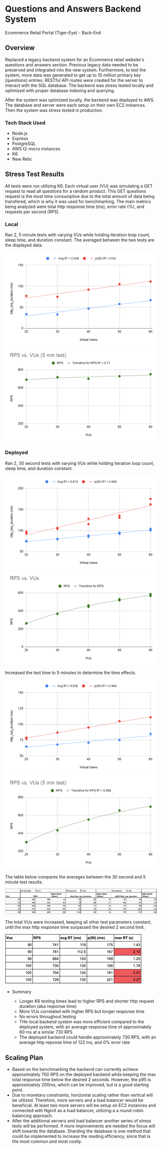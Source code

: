 # Questions and Answers Backend System
Ecommerce Retail Portal (Tiger-Eye) - Back-End

## Overview

Replaced a legacy backend system for an Ecommerce retail website's questions and answers section. Previous legacy data needed to be preserved and integrated into the new system. Furthermore, to test the system, more data was generated to get up to 10 million primary key (questions) entries. RESTful API routes were created for the server to interact with the SQL database. The backend was stress tested locally and optimized with proper database indexing and querying.

After the system was optimized locally, the backend was deployed to AWS. The database and server were each setup on their own EC2 instances. Then the system was stress tested in production. 

### Tech Stack Used

* Node.js
* Express
* PostgreSQL
* AWS t2-micro instances
* K6
* New Relic

## Stress Test Results

All tests were run utilizing K6. Each virtual user (VU) was simulating a GET request to read all questions for a random product. This GET questions request is the most time consumptive due to the total amount of data being transfered, which is why it was used for benchmarking. The main metrics being analyzed were total http response time (ms), error rate (%), and requests per second (RPS).

### Local 

Ran 2, 5 minute tests with varying VUs while holding iteration loop count, sleep time, and duration constant. The averaged between the two tests are the displayed data.

![res_time](/images/local_res_time.png)
![RPS_VUs](/images/local_RPS.png)

### Deployed

Ran 2, 30 second tests with varying VUs while holding iteration loop count, sleep time, and duration constant.

![res_time_30s](/images/response_time_30s.png)
![RPS_VUs_30s](/images/RPS_vs_VUs_30s.png)

Increased the test time to 5 minutes to determine the time effects.

![res_time_5min](/images/response_time_5min.png)
![RPS_VUs_5min](/images/RPS_vs_VUs_5min.png)

The table below compares the averages between the 30 second and 5 minute test results.

![table](/images/table.png)

The total VUs were increased, keeping all other test parameters constant, until the max http response time surpassed the desired 2 second limit.

![high_VUs](/images/deployed.png)

<ul>
<li> Summary </li>
<ul> 
<li> Longer K6 testing times lead to higher RPS and shorter http request duration (aka response time) </li>
<li> More VUs correlated with higher RPS but longer response time  </li>
<li> No errors throughout testing </li>
<li> THe local backend system was more efficient compared to the deployed system, with an average response time of approximately 60 ms at a similar 730 RPS </li>
<li> The deployed backend could handle approximately 730 RPS, with an average http reponse time of 122 ms, and 0% error rate </li>
</ul>
</ul>


## Scaling Plan
<ul>
<li> Based on the benchmarking the backend can currently achieve approximately 700 RPS on the deployed backend while keeping the max total response time below the desired 2 seconds. However, the p95 is approximately 200ms, which can be improved, but is a good starting point.
</li>
<li> Due to monetary constraints, horizontal scaling rather than vertical will be utilized. Therefore, more servers and a load balancer would be beneficial. At least two more servers will be setup on EC2 instances and connected with NginX as a load balancer, utilizing a a round-robin balancing approach.
</li>
<li> After the additional servers and load balancer another series of stress tests will be performed. If more improvements are needed the focus will shift towards the database. Sharding the database is one method that could be implemented to increase the reading efficiency, since that is the most common and most costly.
</li>
</ul>

